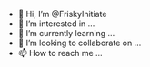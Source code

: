 - 👋 Hi, I’m @FriskyInitiate
- 👀 I’m interested in ...
- 🌱 I’m currently learning ...
- 💞️ I’m looking to collaborate on ...
- 📫 How to reach me ...

